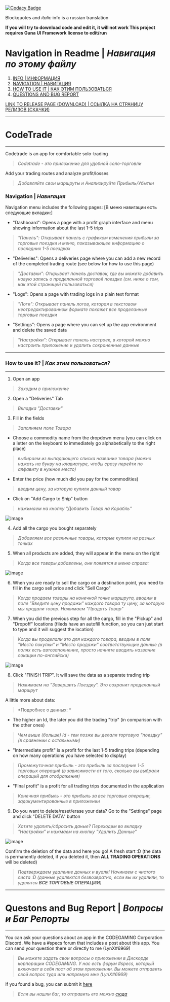 [![Codacy Badge](https://app.codacy.com/project/badge/Grade/6dad2c6ebb57491398b73bb03a331549)](https://www.codacy.com/gh/LynxarA-Coding/CodeTrade/dashboard?utm_source=github.com&amp;utm_medium=referral&amp;utm_content=LynxarA-Coding/CodeTrade&amp;utm_campaign=Badge_Grade)

Blockquotes and *italic* info is a russian translation

**If you will try to download code and edit it, it will not work
This project requires Guna UI Framework license to edit/run**

# Navigation in Readme | *Навигация по этому файлу*

1. [INFO | ИНФОРМАЦИЯ](https://github.com/LynxarA-Coding/CodeTrade/edit/main/README.md#codetrade)
2. [NAVIGATION | НАВИГАЦИЯ](https://github.com/LynxarA-Coding/CodeTrade/edit/main/README.md#codetrade)
3. [HOW TO USE IT | КАК ЭТИМ ПОЛЬЗОВАТЬСЯ](https://github.com/LynxarA-Coding/CodeTrade/edit/main/README.md#how-to-use-it--как-этим-пользоваться)
4. [QUESTIONS AND BUG REPORT](https://github.com/LynxarA-Coding/CodeTrade/edit/main/README.md#questons-and-bug-report--вопросы-и-баг-репорты)

[LINK TO RELEASE PAGE (DOWNLOAD) | ССЫЛКА НА СТРАНИЦУ РЕЛИЗОВ (СКАЧКИ)](https://github.com/LynxarA-Coding/CodeTrade/releases)

---

# CodeTrade

---

Codetrade is an app for comfortable solo-trading 

>*Codetrade - это приложение для удобной соло-торговли*

Add your trading routes and analyze profit/losses 

>*Добавляйте свои маршруты и Анализируйте Прибыль/Убытки*

### Navigation | *Навигация*

Navigation menu includes the following pages: [В меню навигации есть следующие вкладки:]
- "Dashboard": Opens a page with a profit graph interface and menu showing information about the last 1-5 trips 

>*"Панель": Открывает панель с графиком изменения прибыли за торговые поездки и меню, показывающее информацию о последних 1-5 поездках*

- "Deliveries": Opens a deliveries page where you can add a new record of the completed trading route (see below for how to use this page)

>*"Доставки": Открывает панель доставок, где вы можете добавить новую запись о проделанной торговой поездке (см. ниже о том, как этой страницей пользоваться)*

- "Logs": Opens a page with trading logs in a plain text format

>*"Логи": Открывает панель логов, которая в текстовом неотредактированном формате покажет все проделанные торговые поездки*

- "Settings": Opens a page where you can set up the app environment and delete the saved data

>*"Настройки": Открывает панель настроек, в которой можно настроить приложение и удалить сохраненные данные*

---

### How to use it? | *Как этим пользоваться?*

---

1. Open an app

>*Заходим в приложение*

2. Open a "Deliveries" Tab

>*Вкладка "Доставки"*

3. Fill in the fields

>*Заполняем поле Товара*

- Choose a commodity name from the dropdown menu (you can click on a letter on the keyboard to immediately go alphabetically to the right place)

>*выбираем из выпадающего списка название товара (можно нажать на букву на клавиатуре, чтобы сразу перейти по алфавиту в нужное место)*

- Enter the price (how much did you pay for the commodities)

>*вводим цену, за которую купили данный товар*

- Click on "Add Cargo to Ship" button

>*нажимаем на кнопку "Добавить Товар на Корабль"*

![image](https://i.imgur.com/0ZRzrfj.png)

4. Add all the cargo you bought separately

>*Добавляем все различные товары, которые купили на разных точках*

5. When all products are added, they will appear in the menu on the right

>*Когда все товары добавлены, они появятся в меню справа:*

![image](https://i.imgur.com/2ZWmJBl.png)

6. When you are ready to sell the cargo on a destination point, you need to fill in the cargo sell price and click "Sell Cargo"

>*Когда продаем товары на конечной точке маршрута, вводим в поле "Введите цену продажи" каждого товара ту цену, за которую мы продали товар. Нажимаем "Продать Товар"*

7. When you did the previous step for all the cargo, fill in the "Pickup" and "Dropoff" locations (fileds have an autofill function, so you can just start to type and it will suggest the location)

>*Когда вы проделали это для каждого товара, вводим в поля "Место покупки" и "Место продажи" соответствующие данные (в полях есть автозаполнение, просто начните вводить название локации по-английски)*

![image](https://i.imgur.com/94wjff9.png)

8. Click "FINISH TRIP". It will save the data as a separate trading trip 

>*Нажимаем на "Завершить Поездку". Это сохранит проделанный маршрут*

A little more about data:

>*Подробнее о данных: *

- The higher an Id, the later you did the trading "trip" (in comparison with the other ones)

>*Чем выше (больше) Id - тем позже вы делали торговую "поездку" (в сравнении с остальными)*

- "Intermediate profit" is a profit for the last 1-5 trading trips (depending on how many operations you have selected to display)

>*Промежуточная прибыль - это прибыль за последние 1-5 торговых операций (в зависимости от того, сколько вы выбрали операций для отображения)*

- "Final profit" is a profit for all trading trips documented in the application

>*Конечная прибыль - это прибыль за все торговые операции, задокументированные в приложении*

9. Do you want to delete/reset/erase your data? Go to the "Settings" page and click "DELETE DATA" button

>*Хотите удалить/сбросить даные? Переходим во вкладку "Настройки" и нажмаем на кнопку "Удалить Данные"*

![image](https://i.imgur.com/630M6q2.png)

Confirm the deletion of the data and here you go! A fresh start :D (the data is permanently deleted, if you deleted it, then **ALL TRADING OPERATIONS** will be deleted)

>*Подтверждаем удаление данных и вуаля! Начинаем с чистого листа :D (данные удаляются безвозвратно, если вы их удалили, то удалятся **ВСЕ ТОРГОВЫЕ ОПЕРАЦИИ**)*

---

# Questons and Bug Report | *Вопросы и Баг Репорты*

---

You can ask your questions about an app in the CODEGAMING Corporation Discord.
We have a #specs forum that includes a post about this app. You can send your question there or directly to me (LynX#6969)
>*Вы можете задать свои вопросы о приложении в Дискорде корпорации CODEGAMING. У нас есть форум #specs, который включает в себя пост об этом приложении. Вы можете отправить свой вопрос туда или напрямую мне (LynX#6969)*

If you found a bug, you can submit it [here](https://github.com/LynxarA-Coding/CodeTrade/issues)
>*Если вы нашли баг, то отправить его можно [сюда](https://github.com/LynxarA-Coding/CodeTrade/issues)*
